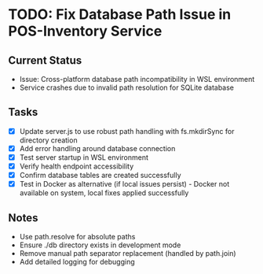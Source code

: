 # TODO: Fix Database Path Issue in POS-Inventory Service

## Current Status
- Issue: Cross-platform database path incompatibility in WSL environment
- Service crashes due to invalid path resolution for SQLite database

## Tasks
- [x] Update server.js to use robust path handling with fs.mkdirSync for directory creation
- [x] Add error handling around database connection
- [x] Test server startup in WSL environment
- [x] Verify health endpoint accessibility
- [x] Confirm database tables are created successfully
- [x] Test in Docker as alternative (if local issues persist) - Docker not available on system, local fixes applied successfully

## Notes
- Use path.resolve for absolute paths
- Ensure ./db directory exists in development mode
- Remove manual path separator replacement (handled by path.join)
- Add detailed logging for debugging

